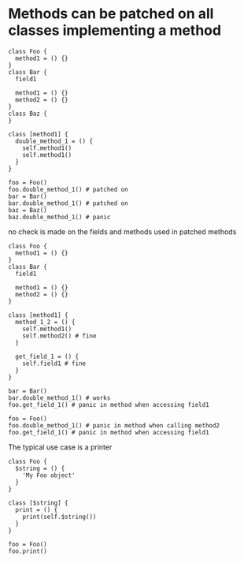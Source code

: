 # Methods can be patched on all classes implementing a method

```
class Foo {
  method1 = () {}
}
class Bar {
  field1

  method1 = () {}
  method2 = () {}
}
class Baz {
}

class [method1] {
  double_method_1 = () {
    self.method1()
    self.method1()
  }
}

foo = Foo()
foo.double_method_1() # patched on
bar = Bar()
bar.double_method_1() # patched on
baz = Baz()
baz.double_method_1() # panic
```

no check is made on the fields and methods used in patched methods

```
class Foo {
  method1 = () {}
}
class Bar {
  field1

  method1 = () {}
  method2 = () {}
}

class [method1] {
  method_1_2 = () {
    self.method1()
    self.method2() # fine
  }
  
  get_field_1 = () {
    self.field1 # fine
  }
}

bar = Bar()
bar.double_method_1() # works
foo.get_field_1() # panic in method when accessing field1

foo = Foo()
foo.double_method_1() # panic in method when calling method2
foo.get_field_1() # panic in method when accessing field1
```

The typical use case is a printer

```
class Foo {
  $string = () {
    'My Foo object'
  }
}

class [$string] {
  print = () {
    print(self.$string())
  }
}

foo = Foo()
foo.print()
```
